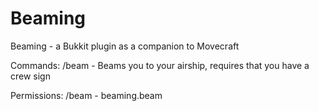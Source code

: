# Beaming
Beaming - a Bukkit plugin as a companion to Movecraft

Commands:
/beam - Beams you to your airship, requires that you have a crew sign

Permissions:
/beam - beaming.beam
